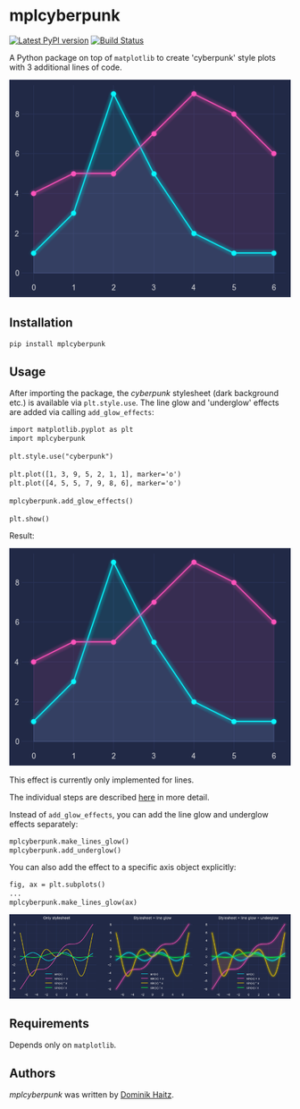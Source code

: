 # mplcyberpunk


[![Latest PyPI version](https://img.shields.io/pypi/v/mplcyberpunk.svg)](https://pypi.python.org/pypi/mplcyberpunk) [![Build Status](https://travis-ci.com/dhaitz/mplcyberpunk.svg?branch=master)](https://travis-ci.com/dhaitz/mplcyberpunk)

A Python package on top of `matplotlib` to create 'cyberpunk' style plots with 3 additional lines of code.

![](img/demo.png)

## Installation

    pip install mplcyberpunk
    
## Usage

After importing the package, the _cyberpunk_ stylesheet (dark background etc.) is available via `plt.style.use`.
The line glow and 'underglow' effects are added via calling `add_glow_effects`: 

    import matplotlib.pyplot as plt
    import mplcyberpunk
    
    plt.style.use("cyberpunk")
    
    plt.plot([1, 3, 9, 5, 2, 1, 1], marker='o')
    plt.plot([4, 5, 5, 7, 9, 8, 6], marker='o')
    
    mplcyberpunk.add_glow_effects()
    
    plt.show()
    
Result: 

![](img/demo.png)

This effect is currently only implemented for lines.

The individual steps are described [here](https://matplotlib.org/matplotblog/posts/matplotlib-cyberpunk-style/) in more detail.
    
    
    
Instead of `add_glow_effects`, you can add the line glow and underglow effects separately:

    mplcyberpunk.make_lines_glow()
    mplcyberpunk.add_underglow()

    
You can also add the effect to a specific axis object explicitly:

    fig, ax = plt.subplots()
    ...
    mplcyberpunk.make_lines_glow(ax)
       
![](img/sin.png)

## Requirements
Depends only on `matplotlib`.


## Authors

*mplcyberpunk* was written by [Dominik Haitz](https://dhaitz.github.io).
